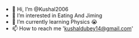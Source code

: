 - 👋 Hi, I’m @Kushal2006
- 👀 I’m interested in Eating And Jiming
- 🌱 I’m currently learning Physics 😭
- 📫 How to reach me 'kushaldubey14@gmail.com'

<!---
Kushal2006/Kushal2006 is a ✨ special ✨ repository because its `README.md` (this file) appears on your GitHub profile.
You can click the Preview link to take a look at your changes.
--->
